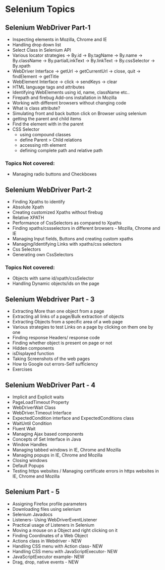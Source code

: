 # Selenium Topics

## Selenium WebDriver Part-1
- Inspecting elements in Mozilla, Chrome and IE
- Handling drop down list
- Select Class in Selenium API
- Various locator strategies
    -> By.id
    -> By.tagName
    -> By.name
    -> By.className
    -> By.partialLinkText
    -> By.linkText
    -> By.cssSelector
    -> By.xpath
- WebDriver Interface
    -> getUrl
    -> getCurrentUrl
    -> close, quit
    -> findElement
    -> getTitle
- WebElement Interface
    -> click
    -> sendKeys
    -> clear
- HTML language tags and attributes
- Identifying WebElements using id, name, className etc..
- Firepath and firebug Add-ons installation in Mozilla
- Working with different browsers without changing code
- What is class attribute?
- Simulating front and back button click on Browser using selenium
- getting the parent and child items
- Find the element with in the parent 
- CSS Selector
    - using compound classes
    - define Parent > Child relations
    - accessing nth element
    - defining complete path and relative path
    
### Topics Not covered:
- Managing radio buttons and Checkboxes


## Selenium WebDriver Part-2
- Finding Xpaths to identify
- Absolute Xpath
- Creating customized Xpaths without firebug
- Relative XPATH
- Performance of CssSelectors as compared to Xpaths
- Finding xpaths/cssselectors in different browsers - Mozilla, Chrome and IE
- Managing Input fields, Buttons and creating custom xpaths
- Managing/Identifying Links with xpaths/css selectors
- Css Selectors
- Generating own CssSelectors

### Topics Not covered:
- Objects with same id/xpath/cssSelector
- Handling Dynamic objects/ids on the page

## Selenium Webdriver Part - 3
- Extracting More than one object from a page
- Extracting all links of a page/Bulk extraction of objects
- Extracting Objects from a specific area of a web page
- Various strategies to test Links on a page by clicking on them one by one
- Finding response Headers/ response code
- Finding whether object is present on page or not
- Hidden components
- isDisplayed function
- Taking Screenshots of the web pages
- How to Google out errors-Self sufficiency
- Exercises

## Selenium WebDriver Part - 4
- Implicit and Explicit waits
- PageLoadTimeout Property
- WebDriverWait Class
- WebDriver.Timeout Interface
- ExpectedCondition interface and ExpectedConditions class
- WaitUntil Condition
- Fluent Wait
- Managing Ajax based components
- Concepts of Set Interface in Java
- Window Handles
- Managing tabbed windows in IE, Chrome and Mozilla
- Managing popups in IE, Chrome and Mozilla
- Closing windows
- Default Popups
- Testing https websites / Managing certificate errors in https websites in IE, Chrome and Mozilla

## Selenium Part - 5
- Assigning Firefox profile parameters
- Downloading files using selenium
- Selenium Javadocs
- Listeners- Using WebDriverEventListener
- Practical usage of Listeners in Selenium
- Moving a mouse on a Object and right clicking on it
- Finding Coordinates of a Web Object
- Actions class in Webdriver - NEW
- Handling CSS menu with Action class- NEW
- Handling CSS menu with JavaScriptExecutor- NEW
- JavaScriptExecutor example- NEW
- Drag, drop, native events - NEW
